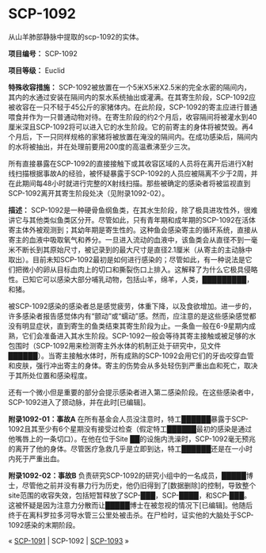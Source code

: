 # SCP-1092
                        




从山羊肺部静脉中提取的scp-1092的实体。



**项目编号：** SCP-1092

**项目等级：** Euclid

**特殊收容措施：** SCP-1092被放置在一个5米X5米X2.5米的完全水密的隔间内，其内的水通过安装在隔间内的泵水系统抽出或灌满。在其寄生阶段，SCP-1092应被收容在一只不轻于45公斤的家猪体内。在此阶段，SCP-1092的寄主应进行普通喂食并作为一只普通动物对待。在寄生阶段的约2个月后，收容隔间将被灌水到40厘米深且SCP-1092将可以进入它的水生阶段。它的前寄主的身体将被焚毁。再4个月后，下一只同样规格的家猪将被放置在淹没的隔间内。在成功感染后，隔间内的水将被抽出，并在处理前要用200度的高温煮沸至少三次。

所有直接暴露在SCP-1092的直接接触下或其收容区域的人员将在离开后进行X射线扫描根据事故A的经验，被怀疑暴露于SCP-1092的人员应被隔离不少于2周，并在此期间每48小时就进行完整的X射线扫描。那些被确定的感染者将被监视直到SCP-1092离开其寄生阶段处决（见附录1092-02）。

**描述：** SCP-1092是一种硬骨鱼纲鱼类，在其水生阶段，除了极具进攻性外，很难讲它与其他类似鱼类区分开。尽管如此，只有青年期和成年期的SCP-1092在活体寄主体外被观测到；其幼年期是寄生性的。这种鱼会感染寄主的循环系统，直接从寄主的血液中吸取氧气和养分。一旦进入流动的血液中，该鱼类会从直径不到一毫米不断长到其原始尺寸，被记录到的最大尺寸是直径2.1厘米（从寄主的主动脉中取出）。目前未知SCP-1092最初是如何进行感染的；尽管如此，有一种说法是它们把微小的卵从目标血肉上的切口和撕裂伤口上排入。这解释了为什么它极具侵略性。已知它可以感染大部分哺乳动物，包括山羊，绵羊，人类，█████████，和猪。

被SCP-1092感染的感染者总是感觉疲劳，体重下降，以及食欲增加。进一步的，许多感染者报告感觉体内有“颤动”或“蠕动”感。然而，应注意的是这些感染感觉都没有明显症状，直到寄生的鱼类结束其寄生阶段为止。一条鱼一般在6-9星期内成熟，它们会准备进入其水生阶段。SCP-1092一般会等待其寄主接触或被足够的水包围时（SCP-1092用来检测寄主外水体的机制正处于研究中，见文件██████）。当寄主接触水体时，所有成熟的SCP-1092会用它们的牙齿咬穿血管和皮肤，强行冲出寄主的身体。寄主的伤势会从多处轻伤到严重出血和死亡，取决于其所处位置和感染程度。

还有一个微小但是重要的部分会提示感染者进入第二感染阶段。在这些感染者中，SCP-1092进入了颈动脉，并在此时[已编辑]。

**附录1092-01：事故A** 
在所有基金会人员没注意时，特工██████暴露于SCP-1092且其至少有6个星期没有接受过检查（假定特工██████最初的感染是通过他嘴唇上的一条切口）。在他在位于Site ██的设施内洗澡时，SCP-1092毫无预兆的离开了他的身体。尽管医疗急救几乎是立即到达，特工██████还是在一小时内死于严重出血。

**附录1092-02：事故B** 
负责研究SCP-1092的研究小组中的一名成员，█████博士，尽管他之前并没有暴力行为历史，他仍旧得到了[数据删除]的控制，导致整个site范围的收容失效，包括短暂释放了SCP-███，SCP-████，和SCP-███。这被怀疑是因为注意力分散而让█████博士在被忽视的情况下[已编辑]。他随后终于在离科罗拉多河导水管三公里处被击杀。在尸检时，证实他的大脑处于SCP-1092感染的末期阶段。



« [SCP-1091](/scp-1091) | SCP-1092 | [SCP-1093](/scp-1093) »





                    
